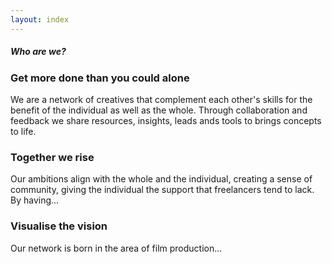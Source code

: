 ```yaml
---
layout: index
---
```


##### Who are we?
### Get more done than you could alone
We are a network of creatives that complement each other's skills for the benefit of the   individual as well as the whole. Through collaboration and feedback we share resources, insights, leads ands tools to brings concepts to life.

### Together we rise
Our ambitions align with the whole and the individual, creating a sense of community, giving the individual the support that freelancers tend to lack. By having...

### Visualise the vision
Our network is born in the area of film production...
